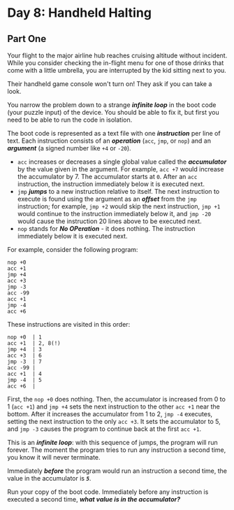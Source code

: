 # Day 8: Handheld Halting

## Part One

Your flight to the major airline hub reaches cruising altitude without incident. While you consider checking the in-flight menu for one of those drinks that come with a little umbrella, you are interrupted by the kid sitting next to you.

Their handheld game console won't turn on! They ask if you can take a look.

You narrow the problem down to a strange ***infinite loop*** in the boot code (your puzzle input) of the device. You should be able to fix it, but first you need to be able to run the code in isolation.

The boot code is represented as a text file with one ***instruction*** per line of text. Each instruction consists of an ***operation*** (`acc`, `jmp`, or `nop`) and an ***argument*** (a signed number like `+4` or `-20`).

- `acc` increases or decreases a single global value called the ***accumulator*** by the value given in the argument. For example, `acc +7` would increase the accumulator by 7. The accumulator starts at `0`. After an `acc` instruction, the instruction immediately below it is executed next.
- `jmp` ***jumps*** to a new instruction relative to itself. The next instruction to execute is found using the argument as an ***offset*** from the `jmp` instruction; for example, `jmp +2` would skip the next instruction, `jmp +1` would continue to the instruction immediately below it, and `jmp -20` would cause the instruction 20 lines above to be executed next.
- `nop` stands for ***No OPeration*** - it does nothing. The instruction immediately below it is executed next.
  
For example, consider the following program:

```
nop +0
acc +1
jmp +4
acc +3
jmp -3
acc -99
acc +1
jmp -4
acc +6
```

These instructions are visited in this order:

```
nop +0  | 1
acc +1  | 2, 8(!)
jmp +4  | 3
acc +3  | 6
jmp -3  | 7
acc -99 |
acc +1  | 4
jmp -4  | 5
acc +6  |
```

First, the `nop +0` does nothing. Then, the accumulator is increased from 0 to 1 (`acc +1`) and `jmp +4` sets the next instruction to the other `acc +1` near the bottom. After it increases the accumulator from 1 to 2, `jmp -4` executes, setting the next instruction to the only `acc +3`. It sets the accumulator to 5, and `jmp -3` causes the program to continue back at the first `acc +1`.

This is an ***infinite loop***: with this sequence of jumps, the program will run forever. The moment the program tries to run any instruction a second time, you know it will never terminate.

Immediately ***before*** the program would run an instruction a second time, the value in the accumulator is ***`5`***.

Run your copy of the boot code. Immediately before any instruction is executed a second time, ***what value is in the accumulator?***